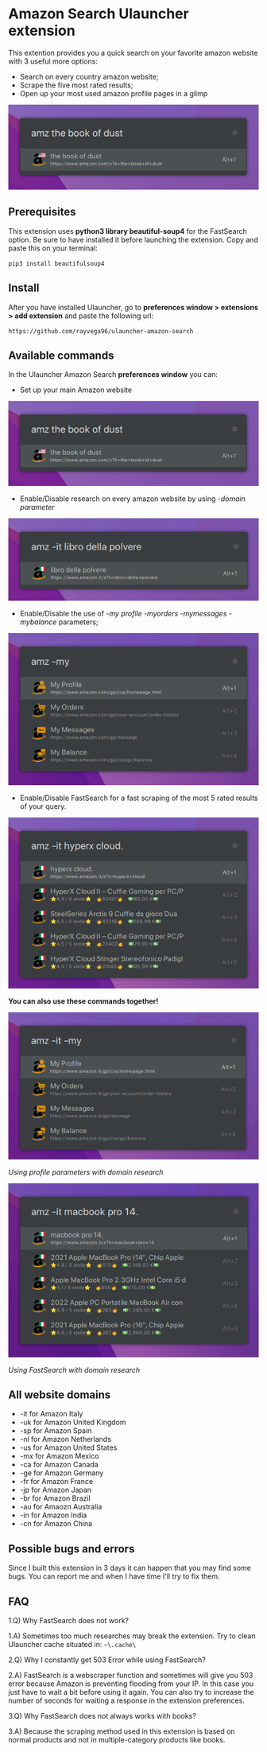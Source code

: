 # Amazon Search Ulauncher extension

This extention provides you a quick search on your favorite amazon website with 3 useful more options:
- Search on every country amazon website;
- Scrape the five most rated results;
- Open up your most used amazon profile pages in a glimp

![screenshot](/readme_images/simple_search.png)

## Prerequisites

This extension uses **python3 library beautiful-soup4** for the FastSearch option. Be sure to have installed it before launching the extension.
Copy and paste this on your terminal:

```
pip3 install beautifulsoup4
```

## Install

After you have installed Ulauncher, go to **preferences window > extensions > add extension** and paste the following url:

```
https://github.com/rayvega96/ulauncher-amazon-search
```

## Available commands

In the Ulauncher Amazon Search **preferences window** you can:

- Set up your main Amazon website

![screenshot](/readme_images/simple_search.png)

- Enable/Disable research on every amazon website by using -*domain parameter*

![screenshot](/readme_images/location_search.png)

- Enable/Disable the use of *-my profile -myorders -mymessages -mybalance* parameters;

![screenshot](/readme_images/all_fast_commands.png)

- Enable/Disable FastSearch for a fast scraping of the most 5 rated results of your query.

![screenshot](/readme_images/fastsearch.png)

**You can also use these commands together!**

![screenshot](/readme_images/fast_commands_with_location.png)

*Using profile parameters with domain research*

![screenshot](/readme_images/fast_search_with_location.png)

*Using FastSearch with domain research*

## All website domains

- -it  for Amazon Italy
- -uk  for Amazon United Kingdom
- -sp  for Amazon Spain
- -nl  for Amazon Netherlands
- -us  for Amazon United States
- -mx  for Amazon Mexico
- -ca  for Amazon Canada
- -ge  for Amazon Germany
- -fr  for Amazon France
- -jp  for Amazon Japan
- -br  for Amazon Brazil
- -au  for Amaozn Australia
- -in  for Amazon India
- -cn  for Amazon China


## Possible bugs and errors

Since I built this extension in 3 days it can happen that you may find some bugs. You can report me and when I have time I'll try to fix them.

## FAQ

1.Q) Why FastSearch does not work?

1.A) Sometimes too much researches may break the extension. Try to clean Ulauncher cache situated in: ``` ~\.cache\ ```

2.Q) Why I constantly get 503 Error while using FastSearch?

2.A) FastSearch is a webscraper function and sometimes will give you 503 error because Amazon is preventing flooding from your IP. In this case you just have to wait a bit before using it again. You can also try to increase the number of seconds for waiting a response in the extension preferences.

3.Q) Why FastSearch does not always works with books?

3.A) Because the scraping method used in this extension is based on normal products and not in multiple-category products like books.
